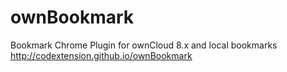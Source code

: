 # ownBookmark
Bookmark Chrome Plugin for ownCloud 8.x and local bookmarks
http://codextension.github.io/ownBookmark
